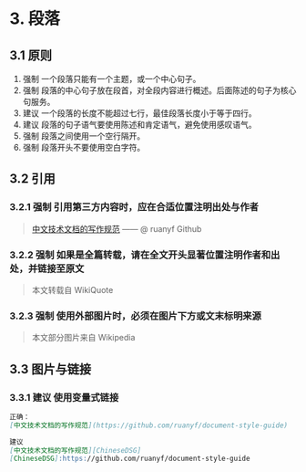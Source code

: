 # 3. 段落

## 3.1 原则

1. 强制 一个段落只能有一个主题，或一个中心句子。
1. 强制 段落的中心句子放在段首，对全段内容进行概述。后面陈述的句子为核心句服务。
1. 建议 一个段落的长度不能超过七行，最佳段落长度小于等于四行。
1. 建议 段落的句子语气要使用陈述和肯定语气，避免使用感叹语气。
1. 强制 段落之间使用一个空行隔开。
1. 强制 段落开头不要使用空白字符。

## 3.2 引用

### 3.2.1 强制 引用第三方内容时，应在合适位置注明出处与作者

> [中文技术文档的写作规范](https://github.com/ruanyf/document-style-guide) —— @ ruanyf Github  

### 3.2.2 强制 如果是全篇转载，请在全文开头显著位置注明作者和出处，并链接至原文

> 本文转载自 WikiQuote

### 3.2.3 强制 使用外部图片时，必须在图片下方或文末标明来源

> 本文部分图片来自 Wikipedia

## 3.3 图片与链接

### 3.3.1 建议 使用变量式链接

```Markdown
正确：
[中文技术文档的写作规范](https://github.com/ruanyf/document-style-guide)

建议
[中文技术文档的写作规范][ChineseDSG]
[ChineseDSG]:https://github.com/ruanyf/document-style-guide
```

